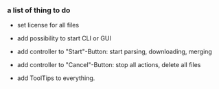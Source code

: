 ### a list of thing to do

- set license for all files

- add possibility to start CLI or GUI

- add controller to "Start"-Button: start parsing, downloading, merging
- add controller to "Cancel"-Button: stop all actions, delete all files
- add ToolTips to everything.
